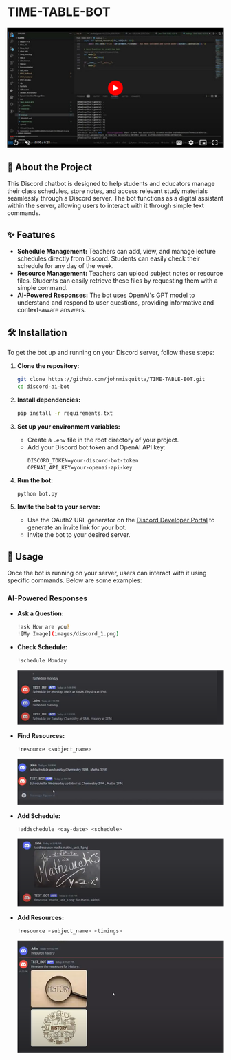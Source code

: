 # TIME-TABLE-BOT

[![Watch the video](images/discord_play.png)](https://drive.google.com/file/d/1X7pxp5Pk3tB7bcODzl5ufkhn3J2FIpKm/view)


## 🤖 About the Project

This Discord chatbot is designed to help students and educators manage their class schedules, store notes, and access relevant study materials seamlessly through a Discord server. The bot functions as a digital assistant within the server, allowing users to interact with it through simple text commands.

## ✨ Features

- **Schedule Management:** Teachers can add, view, and manage lecture schedules directly from Discord. Students can easily check their schedule for any day of the week.
- **Resource Management:** Teachers can upload subject notes or resource files. Students can easily retrieve these files by requesting them with a simple command.
- **AI-Powered Responses:** The bot uses OpenAI's GPT model to understand and respond to user questions, providing informative and context-aware answers.

## 🛠️ Installation

To get the bot up and running on your Discord server, follow these steps:

1. **Clone the repository:**
    ```bash
    git clone https://github.com/johnmisquitta/TIME-TABLE-BOT.git
    cd discord-ai-bot
    ```

2. **Install dependencies:**
    ```bash
    pip install -r requirements.txt
    ```

3. **Set up your environment variables:**
   - Create a `.env` file in the root directory of your project.
   - Add your Discord bot token and OpenAI API key:
     ```env
     DISCORD_TOKEN=your-discord-bot-token
     OPENAI_API_KEY=your-openai-api-key
     ```

4. **Run the bot:**
    ```bash
    python bot.py
    ```

5. **Invite the bot to your server:**
   - Use the OAuth2 URL generator on the [Discord Developer Portal](https://discord.com/developers/applications) to generate an invite link for your bot.
   - Invite the bot to your desired server.

## 🚀 Usage

Once the bot is running on your server, users can interact with it using specific commands. Below are some examples:

### AI-Powered Responses

- **Ask a Question:**
  ```bash
  !ask How are you?
  ![My Image](images/discord_1.png)

- **Check Schedule:**
  ```bash
  !schedule Monday
  ```
  ![My Image](images/discord_2.png)

- **Find Resources:**
  ```bash
  !resource <subject_name>
  ```
  ![My Image](images/discord_3.png)

- **Add Schedule:**
  ```bash
  !addschedule <day-date> <schedule>
  ```
  ![My Image](images/discord_4.png)

- **Add Resources:**
  ```bash
  !resource <subject_name> <timings>
  ```
  ![My Image](images/discord_5.png)

